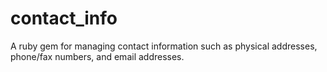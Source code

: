 contact_info
============

A ruby gem for managing contact information such as physical addresses, phone/fax numbers, and email addresses.